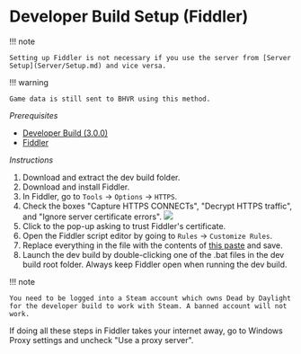# Developer Build Setup (Fiddler)

!!! note

    Setting up Fiddler is not necessary if you use the server from [Server Setup](Server/Setup.md) and vice versa.

!!! warning

    Game data is still sent to BHVR using this method.


*Prerequisites*

- [Developer Build (3.0.0)](https://www.mediafire.com/file/w0flhwditpyt4wy/DevBuild.zip/file)
- [Fiddler](https://www.telerik.com/download/fiddler)

*Instructions*

1. Download and extract the dev build folder.
1. Download and install Fiddler.
1. In Fiddler, go to `Tools` → `Options` → `HTTPS`.
1. Check the boxes "Capture HTTPS CONNECTs", "Decrypt HTTPS traffic", and "Ignore server certificate errors".
![](/img/screenshots/fiddler-options.png)
1. Click to the pop-up asking to trust Fiddler's certificate.
1. Open the Fiddler script editor by going to `Rules` → `Customize Rules`.
1. Replace everything in the file with the contents of [this paste](https://pastebin.com/6HbtkGam) and save.
1. Launch the dev build by double-clicking one of the .bat files in the dev build root folder. Always keep Fiddler open when running the dev build.

!!! note

    You need to be logged into a Steam account which owns Dead by Daylight for the developer build to work with Steam. A banned account will not work.

If doing all these steps in Fiddler takes your internet away, go to Windows Proxy settings and uncheck "Use a proxy server".